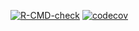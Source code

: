 <!-- badges: start -->
  [![R-CMD-check](https://github.com/srhaup2/my.lm/workflows/R-CMD-check/badge.svg)](https://github.com/srhaup2/my.lm/actions)
  [![codecov](https://codecov.io/gh/srhaup2/my.lm/branch/main/graph/badge.svg?token=fRJzChk3Vm)](https://codecov.io/gh/srhaup2/my.lm)
  <!-- badges: end -->

